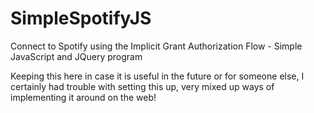 # SimpleSpotifyJS
Connect to Spotify using the Implicit Grant Authorization Flow - Simple JavaScript and JQuery program

Keeping this here in case it is useful in the future or for someone else, I certainly had trouble with setting this up, very mixed up ways of implementing it around on the web!
